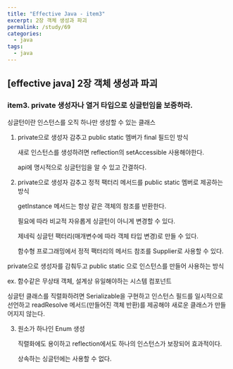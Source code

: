 ```yaml
---
title: "Effective Java - item3"
excerpt: 2장 객체 생성과 파괴
permalink: /study/69
categories:
  - java
tags:
  - java 
---  
```


## [effective java] 2장 객체 생성과 파괴

### item3. private 생성자나 열거 타입으로 싱글턴임을 보증하라.

싱글턴이란 인스턴스를 오직 하나만 생성할 수 있는 클래스

1. private으로 생성자 감추고 public static 멤버가 final 필드인 방식

   새로 인스턴스를 생성하려면 reflection의 setAccessible 사용해야한다.

   api에 명시적으로 싱글턴임을 알 수 있고 간결하다.

2. private으로 생성자 감추고 정적 팩터리 메서드를 public static 멤버로 제공하는 방식

   getInstance 메서드는 항상 같은 객체의 참조를 반환한다.

   필요에 따라 비교적 자유롭게 싱글턴이 아니게 변경할 수 있다.

   제네릭 싱글턴 팩터리(매개변수에 따라 객체 타입 변경)로 만들 수 있다.

   함수형 프로그래밍에서 정적 팩터리의 메서드 참조를 Supplier로 사용할 수 있다. 

private으로 생성자를 감춰두고 public static 으로 인스턴스를 만들어 사용하는 방식

ex. 함수같은 무상태 객체, 설계상 유일해야하는 시스템 컴포넌트

싱글턴 클래스를 직렬화하려면 Serializable을 구현하고 인스턴스 필드를 일시적으로 선언하고 readResolve 메서드(만들어진 객체 반환)를 제공해야 새로운 클래스가 만들어지지 않는다.

3. 원소가 하나인 Enum 생성

   직렬화에도 용이하고 reflection에서도 하나의 인스턴스가 보장되어 효과적이다.

   상속하는 싱글턴에는 사용할 수 없다.